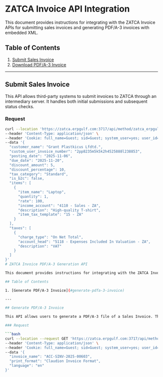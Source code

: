 # ZATCA Invoice API Integration

This document provides instructions for integrating with the ZATCA Invoice APIs for submitting sales invoices and generating PDF/A-3 invoices with embedded XML.

## Table of Contents

1. [Submit Sales Invoice](#submit-sales-invoice)
2. [Download PDF/A-3 Invoice](#download-pdfa-3-invoice)

---

## Submit Sales Invoice

This API allows third-party systems to submit invoices to ZATCA through an intermediary server. It handles both initial submissions and subsequent status checks.

### Request

```bash
curl --location 'https://zatca.erpgulf.com:3717/api/method/zatca_erpgulf_sync.zatca_erpgulf_sync.invoice_sync.create_simple_sales_invoice' \
--header 'Content-Type: application/json' \
--header 'Cookie: full_name=Guest; sid=Guest; system_user=yes; user_id=Guest; user_image=' \
--data '{
  "customer_name": "Grant Plastkicus Lfdtd.",
  "custom_user_invoice_number": "2pp8235m5k5k2h4525888l238853",
  "posting_date": "2025-11-06",
  "due_date": "2025-11-20",
  "discount_amount": 5,
  "discount_percentage": 10,
  "tax_category": "Standard",
  "is_b2c": false,
  "items": [
    {
      "item_name": "Laptop",
      "quantity": 1,
      "rate": 100,
      "income_account": "4110 - Sales - ZA",
      "description": "High-quality T-shirt",
      "item_tax_template": "15 - ZA"
    }
  ],
  "taxes": [
    {
      "charge_type": "On Net Total",
      "account_head": "5118 - Expenses Included In Valuation - ZA",
      "description": "VAT"
    }
  ]
}'
# ZATCA Invoice PDF/A-3 Generation API

This document provides instructions for integrating with the ZATCA Invoice PDF/A-3 Generation API. The API generates a PDF/A-3 version of a Sales Invoice by accepting the invoice number, print format, and language as input parameters. The generated PDF includes the associated XML embedded in the PDF.

## Table of Contents

1. [Generate PDF/A-3 Invoice](#generate-pdfa-3-invoice)

---

## Generate PDF/A-3 Invoice

This API allows users to generate a PDF/A-3 file of a Sales Invoice. The generated PDF will contain the associated XML, making it compliant with ZATCA standards for electronic invoicing.

### Request

```bash
curl --location --request GET 'https://zatca.erpgulf.com:3717/api/method/zatca_erpgulf_sync.zatca_erpgulf_sync.invoice_sync.embed_file_in_pdf' \
--header 'Content-Type: application/json' \
--header 'Cookie: full_name=Guest; sid=Guest; system_user=yes; user_id=Guest; user_image=' \
--data '{
  "invoice_name": "ACC-SINV-2025-00603",
  "print_format": "Claudion Invoice Format",
  "language": "en"
}'
